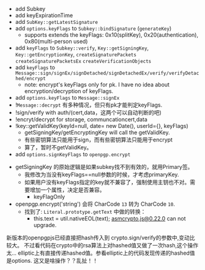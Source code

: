+ add Subkey
+ add keyExpirationTime
+ add `SubKey::getLatestSignature`
+ add `options.keyFlags` to `Subkey::bindSignature` (`generateKey`)
  * supports extends the keyFlags: 0x10(splitKey), 0x20(authentication), 0x80(multi-person used)
+ add `keyFlags` to `Subkey::verify`, `Key::getSigningKey`, `Key::getEncryptionKey`, `createSignaturePackets` `createSignaturePacketsEx` `createVerificationObjects`
+ add `keyFlags` to `Message::sign/signEx/signDetached/signDetachedEx/verify/verifyDetached/encrypt`
  * note: encrypt's keyFlags only for pk. I have no idea about encryption/decryption of keyFlags.
+ add `options.keyFlags` to `Message::signEx`
+ !`Message::decrypt` 有多种情况，但只有pk才能判定keyFlags.
+ !sign/verify with auth/(cert,data，这两个可以自动判断的吧)
+ !encryt/decrypt for storage, communcationcert,data
+ !key::getValidKey(keyId=null, date= new Date(), userId={}, keyFlags)
  * getSigningKey/getEncryptingKey will call the getValidKey.
  * 有些密钥算法只能用于sign，而有些密钥算法只能用于encrypt
  * 算了，暂时不getValidKey。
+ add `options.signKeyFlags` to `openpgp.encrypt`
* getSigningKey 的原始逻辑是如果subkey找不到有效的，就用Primary签。
  * 我修改为当没有keyFlags==null参数的时候，才考虑primaryKey.
  * 如果用户没有keyFlags指定的key就不兼容了，强制使用主钥也不对。需要增加一个属性，决定是否兼容。
    * keyFlagOnly
* openpgp.encrypt('string') 会将 CharCode `13` 转为 CharCode `10`.
  * 找到了: `Literal.prototype.getText` 中做的转换：
    * this.text = util.nativeEOL(text);
asmcrypto.js@0.22.0 can not upgrade.

新版本的openpgpjs已经直接把hash传入到 crypto.sign/verify的参数中,变动比较大。
不过看代码在crypto中的rsa算法上对hashed值又做了一次hash,这个操作太...
elliptic上有直接传递hashed值。参看elliptic上的代码发现传递的hashed值是options.
这又是啥操作？？乱扯！！



